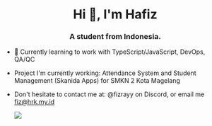 <h1 align="center">Hi 👋, I'm Hafiz</h1>
<h3 align="center">A student from Indonesia.</h3>


- 🌱 Currently learning to work with TypeScript/JavaScript, DevOps, QA/QC

- Project I'm currently working: Attendance System and Student Management (Skanida Apps) for SMKN 2 Kota Magelang
  
- Don't hesitate to contact me at: @fizrayy on Discord, or email me fiz@hrk.my.id
  
  ![](https://github-readme-stats.vercel.app/api?username=fizray&theme=dark&hide_border=true&include_all_commits=true&count_private=true)<br/>

